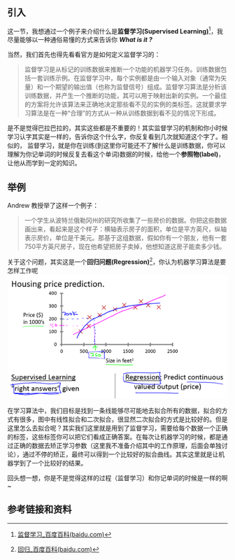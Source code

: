 ## 引入

这一节，我想通过一个例子来介绍什么是**监督学习(Supervised Learning)**[^1]，我尽量能够以一种通俗易懂的方式来告诉你 _**What is it ?**_

当然，我们首先也得先看看官方是如何定义监督学习的：

> 监督学习是从标记的训练数据来推断一个功能的机器学习任务。训练数据包括一套训练示例。在监督学习中，每个实例都是由一个输入对象（通常为矢量）和一个期望的输出值（也称为监督信号）组成。监督学习算法是分析该训练数据，并产生一个推断的功能，其可以用于映射出新的实例。一个最佳的方案将允许该算法来正确地决定那些看不见的实例的类标签。这就要求学习算法是在一种“合理”的方式从一种从训练数据到看不见的情况下形成。

是不是觉得巴拉巴拉的，其实这些都是不重要的！其实监督学习的机制和你小时候学习认字其实是一样的，告诉你这个什么字，你反复看到几次就知道这个字了。相似的， 监督学习，就是你在训练(到这里你可能还不了解什么是训练数据，你可以理解为你记单词的时候反复去看这个单词)数据的时候，给他一个**参照物(label)**，让他从而学到一定的知识。

## 举例

Andrew 教授举了这样一个例子：

>  一个学生从波特兰俄勒冈州的研究所收集了一些房价的数据。你把这些数据画出来，看起来是这个样子：横轴表示房子的面积，单位是平方英尺，纵轴表示房价，单位是千美元。那基于这组数据，假如你有一个朋友，他有一套750平方英尺房子，现在他希望把房子卖掉，他想知道这房子能卖多少钱。

关于这个问题，其实这是一个**回归问题(Regression)**[^2]，你认为机器学习算法是要怎样工作呢
![2d99281dfc992452c9d32e022ce71161](../../../_static/images/2d99281dfc992452c9d32e022ce71161.png)

在学习算法中，我们目标是找到一条线能够尽可能地去拟合所有的数据，拟合的方式有很多，图中有线性拟合和二次拟合，很显然二次拟合的方式是比较好的。但是这里怎么去拟合呢？其实我们这里就是用到了监督学习，需要给每个数据一个正确的标签，这些标签你可以把它们看成正确答案。在每次让机器学习的时候，都是通过正确的数据去矫正学习参数（这里我不准备介绍其中的工作原理，后面会单独讨论），通过不停的矫正，最终可以得到一个比较好的拟合曲线。其实这里就是让机器学到了一个比较好的结果。

回头想一想，你是不是觉得这样的过程（监督学习）和你记单词的时候是一样的啊~

## 参考链接和资料

[^1]: [监督学习_百度百科(baidu.com)](https://baike.baidu.com/item/%E7%9B%91%E7%9D%A3%E5%AD%A6%E4%B9%A0)
[^2]: [回归_百度百科(baidu.com)](https://baike.baidu.com/item/%E5%9B%9E%E5%BD%92/10412815)

